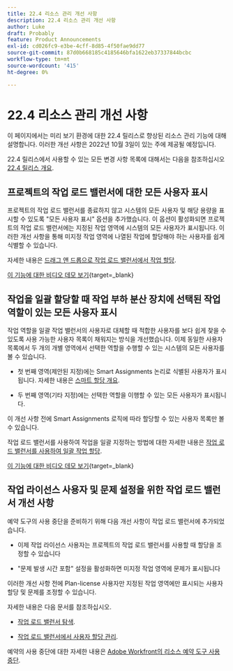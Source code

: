 ```yaml
---
title: 22.4 리소스 관리 개선 사항
description: 22.4 리소스 관리 개선 사항
author: Luke
draft: Probably
feature: Product Announcements
exl-id: cd026fc9-e3be-4cff-8d85-4f50fae9dd77
source-git-commit: 87d0b668185c4185646bfa1622eb37337844bcbc
workflow-type: tm+mt
source-wordcount: '415'
ht-degree: 0%

---
```


# 22.4 리소스 관리 개선 사항

이 페이지에서는 미리 보기 환경에 대한 22.4 릴리스로 향상된 리소스 관리 기능에 대해 설명합니다. 이러한 개선 사항은 2022년 10월 3일이 있는 주에 제공될 예정입니다.

22.4 릴리스에서 사용할 수 있는 모든 변경 사항 목록에 대해서는 다음을 참조하십시오 [22.4 릴리스 개요](/help/quicksilver/product-announcements/product-releases/22.4-release-activity/22-4-release-overview.md).

## 프로젝트의 작업 로드 밸런서에 대한 모든 사용자 표시

프로젝트의 작업 로드 밸런서를 종료하지 않고 시스템의 모든 사용자 및 해당 용량을 표시할 수 있도록 &quot;모든 사용자 표시&quot; 옵션을 추가했습니다. 이 옵션이 활성화되면 프로젝트의 작업 로드 밸런서에는 지정된 작업 영역에 시스템의 모든 사용자가 표시됩니다. 이러한 개선 사항을 통해 미지정 작업 영역에 나열된 작업에 할당해야 하는 사용자를 쉽게 식별할 수 있습니다.

자세한 내용은 [드래그 앤 드롭으로 작업 로드 밸런서에서 작업 할당](/help/quicksilver/resource-mgmt/workload-balancer/assign-work-in-workload-balancer-by-drag-and-drop.md).

[이 기능에 대한 비디오 데모 보기](https://video.tv.adobe.com/v/3412873/){target=_blank}

## 작업을 일괄 할당할 때 작업 부하 분산 장치에 선택된 작업 역할이 있는 모든 사용자 표시

작업 역할을 일괄 작업 밸런서의 사용자로 대체할 때 적합한 사용자를 보다 쉽게 찾을 수 있도록 사용 가능한 사용자 목록이 채워지는 방식을 개선했습니다. 이제 동일한 사용자 목록에서 두 개의 개별 영역에서 선택한 역할을 수행할 수 있는 시스템의 모든 사용자를 볼 수 있습니다.

* 첫 번째 영역(제안된 지정)에는 Smart Assignments 논리로 식별된 사용자가 표시됩니다. 자세한 내용은 [스마트 할당 개요](/help/quicksilver/manage-work/tasks/assign-tasks/smart-assignments.md).

* 두 번째 영역(기타 지정)에는 선택한 역할을 이행할 수 있는 모든 사용자가 표시됩니다.

이 개선 사항 전에 Smart Assignments 로직에 따라 할당할 수 있는 사용자 목록만 볼 수 있습니다.

작업 로드 밸런서를 사용하여 작업을 일괄 지정하는 방법에 대한 자세한 내용은 [작업 로드 밸런서를 사용하여 일괄 작업 할당](/help/quicksilver/resource-mgmt/workload-balancer/assign-work-in-workload-balancer-in-bulk.md).

[이 기능에 대한 비디오 데모 보기](https://video.tv.adobe.com/v/3412874/){target=_blank}

## 작업 라이선스 사용자 및 문제 설정을 위한 작업 로드 밸런서 개선 사항

예약 도구의 사용 중단을 준비하기 위해 다음 개선 사항이 작업 로드 밸런서에 추가되었습니다.

* 이제 작업 라이선스 사용자는 프로젝트의 작업 로드 밸런서를 사용할 때 할당을 조정할 수 있습니다

* &quot;문제 발생 시간 포함&quot; 설정을 활성화하면 미지정 작업 영역에 문제가 표시됩니다

이러한 개선 사항 전에 Plan-license 사용자만 지정된 작업 영역에만 표시되는 사용자 할당 및 문제를 조정할 수 있습니다.

자세한 내용은 다음 문서를 참조하십시오.

* [작업 로드 밸런서 탐색](/help/quicksilver/resource-mgmt/workload-balancer/navigate-the-workload-balancer.md).

* [작업 로드 밸런서에서 사용자 할당 관리](/help/quicksilver/resource-mgmt/workload-balancer/manage-user-allocations-workload-balancer.md).

예약의 사용 중단에 대한 자세한 내용은 [Adobe Workfront의 리소스 예약 도구 사용 중단](/help/quicksilver/resource-mgmt/resource-mgmt-overview/deprecate-resource-scheduling.md).

